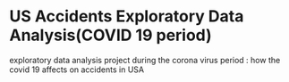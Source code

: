 # US Accidents Exploratory Data Analysis(COVID 19 period)
 exploratory data analysis project during the corona virus period : how the covid 19 affects on accidents in USA 
